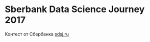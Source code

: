 # Sberbank Data Science Journey 2017

Контест от Сбербанка [sdsj.ru](https://contest.sdsj.ru/?locale=ru)
